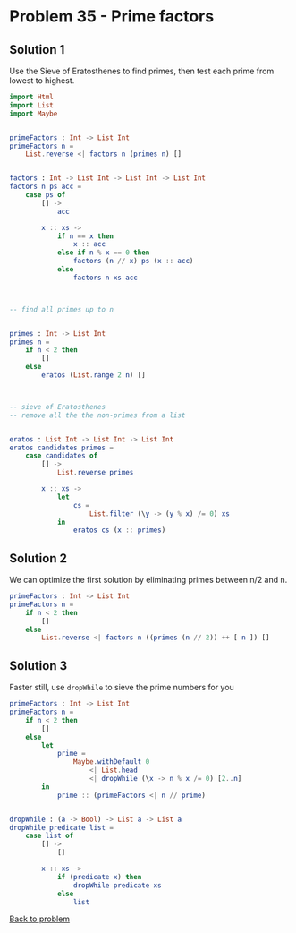 # Problem 35 - Prime factors
## Solution 1
Use the Sieve of Eratosthenes to find primes, then test each prime from lowest to highest. 

```elm
import Html
import List
import Maybe


primeFactors : Int -> List Int
primeFactors n =
    List.reverse <| factors n (primes n) []


factors : Int -> List Int -> List Int -> List Int
factors n ps acc =
    case ps of
        [] ->
            acc

        x :: xs ->
            if n == x then
                x :: acc
            else if n % x == 0 then
                factors (n // x) ps (x :: acc)
            else
                factors n xs acc



-- find all primes up to n


primes : Int -> List Int
primes n =
    if n < 2 then
        []
    else
        eratos (List.range 2 n) []



-- sieve of Eratosthenes
-- remove all the the non-primes from a list


eratos : List Int -> List Int -> List Int
eratos candidates primes =
    case candidates of
        [] ->
            List.reverse primes

        x :: xs ->
            let
                cs =
                    List.filter (\y -> (y % x) /= 0) xs
            in
                eratos cs (x :: primes)

 ```          
## Solution 2

We can optimize the first solution by eliminating primes between n/2 and n. 
```elm
primeFactors : Int -> List Int
primeFactors n =
    if n < 2 then
        []
    else
        List.reverse <| factors n ((primes (n // 2)) ++ [ n ]) []
```

## Solution 3
Faster still, use ```dropWhile``` to sieve the prime numbers for you  
```elm
primeFactors : Int -> List Int
primeFactors n =
    if n < 2 then
        []
    else
        let
            prime =
                Maybe.withDefault 0
                    <| List.head
                    <| dropWhile (\x -> n % x /= 0) [2..n]
        in
            prime :: (primeFactors <| n // prime)


dropWhile : (a -> Bool) -> List a -> List a
dropWhile predicate list =
    case list of
        [] ->
            []

        x :: xs ->
            if (predicate x) then
                dropWhile predicate xs
            else
                list

```
[Back to problem](../p/p35.md)      